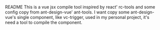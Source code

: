 README
This is a vue jsx compile tool inspired by react' rc-tools and some config copy
from ant-design-vue' ant-tools.
I want copy some ant-design-vue's single component, like vc-trigger, used in my
personal project, it's need a tool to compile the component.
